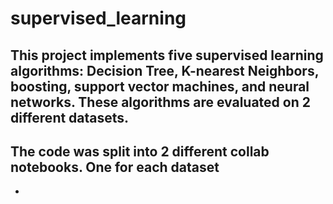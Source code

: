 # supervised_learning
## This project implements five supervised learning algorithms: Decision Tree, K-nearest Neighbors, boosting, support vector machines, and neural networks. These algorithms are evaluated on 2 different datasets.

## The code was split into 2 different collab notebooks. One for each dataset
* 
